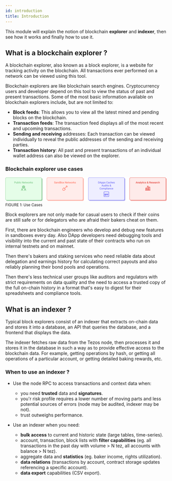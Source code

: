 ```yaml
---
id: introduction
title: Introduction
---
```


This module will explain the notion of blockchain **explorer** and **indexer**, 
then see how it works and finally how to use it.

## What is a blockchain explorer ?

A blockchain explorer, also known as a block explorer, is a website for tracking activity on the blockchain. 
All transactions ever performed on a network can be viewed using this tool.

Blockchain explorers are like blockchain search engines. 
Cryptocurrency users and developer depend on this tool to view the status of past and present transactions. 
Some of the most basic information available on blockchain explorers include, but are not limited to:

- **Block feeds**: This allows you to view all the latest mined and pending blocks on the blockchain.
- **Transaction feeds**: The transaction feed displays all of the most recent and upcoming transactions.
- **Sending and receiving** addresses: Each transaction can be viewed individually to reveal the public addresses of the sending and receiving parties.
- **Transaction history**: All past and present transactions of an individual wallet address can also be viewed on the explorer.

### Blockchain explorer use cases

![](../../static/img/explorer/use_cases.svg)
<small className="figure">FIGURE 1: Use Cases</small>

Block explorers are not only made for casual users 
to check if their coins are still safe or for delegators who are afraid their bakers cheat on them.

First, there are blockchain engineers who develop and debug new features in sandboxes every day. 
Also DApp developers need debugging tools and 
visibility into the current and 
past state of their contracts who run on internal testnets and on mainnet.

Then there's bakers and staking services who need reliable data about delegation and 
earnings history for calculating correct payouts and 
also reliably planning their bond pools and operations.

Then there's less technical user groups like auditors and 
regulators with strict requirements on data quality and 
the need to access a trusted copy of the full on-chain history 
in a format that's easy to digest for their spreadsheets and compliance tools.


## What is an indexer ?

Typical block explorers consist of an indexer that extracts on-chain data and stores it into a database, 
an API that queries the database, and a frontend that displays the data. 

The indexer fetches raw data from the Tezos node, 
then processes it and stores it in the database in such a way as to provide effective access to the blockchain data. 
For example, getting operations by hash, or getting all operations of a particular account, or getting detailed baking rewards, etc.

### When to use an indexer ?

- Use the node RPC to access transactions and context data when:
    - you need **trusted** data and **signatures**.
    - you'r risk profile requires a lower number of moving parts and 
      less potential sources of errors (node may be audited, indexer may be not).
    - trust outweighs performance.

- Use an indexer when you need:
    - **bulk access** to current and historic state (large tables, time-series).
    - account, transaction, block lists with **filter capabilities** 
      (eg. all transactions in the past day with volume > N tez, all accounts with balance > N tez).
    - aggregate data and **statistics** (eg. baker income, rights utilization).
    - **data relations** (transactions by account, contract storage updates referencing a specific account).
    - **data export** capabilities (CSV export).
    
